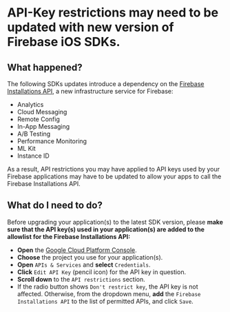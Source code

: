 # API-Key restrictions may need to be updated with new version of Firebase iOS SDKs.

## What happened?

The following SDKs updates introduce a dependency on the [Firebase Installations API](https://console.cloud.google.com/apis/library/firebaseinstallations.googleapis.com), a new infrastructure service for Firebase:

- Analytics
- Cloud Messaging
- Remote Config
- In-App Messaging
- A/B Testing
- Performance Monitoring
- ML Kit
- Instance ID


As a result, API restrictions you may have applied to API keys used by your Firebase applications may have to be updated to allow your apps to call the Firebase Installations API.

## What do I need to do?

Before upgrading your application(s) to the latest SDK version, please **make sure that the API key(s) used in your application(s) are added to the allowlist for the Firebase Installations API:**

- **Open** the [Google Cloud Platform Console](https://console.cloud.google.com/apis/credentials?folder).
- **Choose** the project you use for your application(s).
- **Open**  `APIs & Services` and **select** `Credentials`.
- **Click** `Edit API Key` (pencil icon) for the API key in question.
- **Scroll down** to the `API restrictions` section.
- If the radio button shows `Don't restrict key`, the API key is not affected.
Otherwise, from the dropdown menu, **add** the `Firebase Installations API` to the list of permitted APIs, and click `Save`.

